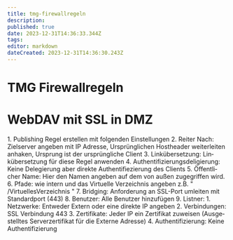```yaml
---
title: tmg-firewallregeln
description: 
published: true
date: 2023-12-31T14:36:33.344Z
tags: 
editor: markdown
dateCreated: 2023-12-31T14:36:30.243Z
---
```


# TMG Firewallregeln

# <span class="mw-headline" id="bkmrk-webdav-mit-ssl-in-dm-1">WebDAV mit SSL in DMZ</span>

<div class="vector-body" id="bkmrk-publishing-regel-ers"><div class="mw-body-content mw-content-ltr" dir="ltr" id="bkmrk-publishing-regel-ers-1" lang="de"><div class="mw-parser-output">1. Publishing Regel erstellen mit folgenden Einstellungen
2. Reiter Nach: Zielserver angeben mit IP Adresse, Ursprünglichen Hostheader weiterleiten anhaken, Ursprung ist der ursprüngliche Client
3. Linkübersetzung: Linkübersetzung für diese Regel anwenden
4. Authentifizierungsdeligierung: Keine Delegierung aber direkte Authentifiezierung des Clients
5. Öffentlicher Name: Hier den Namen angeben auf dem von außen zugegriffen wird.
6. Pfade: wie intern und das Virtuelle Verzeichnis angeben z.B. " /VirtuellesVerzeichnis "
7. Bridging: Anforderung an SSL-Port umleiten mit Standardport (443)
8. Benutzer: Alle Benutzer hinzufügen
9. Listner: 
    1. Netzwerke: Entweder Extern oder eine direkte IP angeben
    2. Verbindungen: SSL Verbindung 443
    3. Zertifikate: Jeder IP ein Zertifikat zuweisen (Ausgestelltes Serverzertifikat für die Externe Adresse)
    4. Authentifizierung: Keine Authentifizierung

</div></div></div>